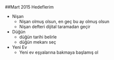 ##Mart 2015 Hedeflerim

- Nişan 
    - Nişan olmuş olsun, en geç bu ay olmuş olsun
    - Nişan defteri dijital taramadan geçir
- Düğün
    - düğün tarihi belirle
    - düğün mekanı seç
- Yeni Ev
    - Yeni ev eşyalarına bakmaya başlamış ol
   


